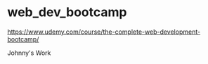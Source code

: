 # web_dev_bootcamp

https://www.udemy.com/course/the-complete-web-development-bootcamp/

Johnny's Work
